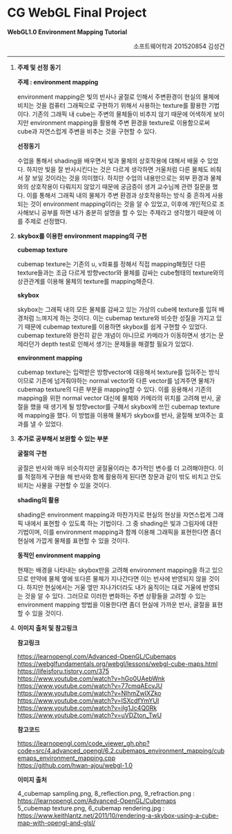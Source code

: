 # CG WebGL Final Project

**WebGL1.0 Environment Mapping Tutorial** 

<div style="text-align: right">소프트웨어학과 201520854 김성건</div> 

---
1. **주제 및 선정 동기** 

    **주제 : environment mapping** 
    
     environment mapping은 빛의 반사나 굴절로 인해서 주변환경이 현실의 물체에 비치는 것을 컴퓨터 그래픽으로 구현하기 위해서 사용하는 texture를 활용한 기법이다. 기존의 그래픽 내 cube는 주변의 물체들이 비추지 않기 때문에 어색하게 보이지만 environment mapping을 활용해 주변 환경을 texture로 이용함으로써 cube과 자연스럽게 주변을 비추는 것을 구현할 수 있다. 

    **선정동기** 

     수업을 통해서 shading을 배우면서 빛과 물체의 상호작용에 대해서 배울 수 있었다. 하지만 빛을 잘 반사시킨다는 것은 다르게 생각하면 거울처럼 다른 물체도 비춰서 잘 보일 것이라는 것을 의미했다. 하지만 수업의 내용만으로는 외부 환경과 물체와의 상호작용이 다뤄지지 않았기 때문에 궁금증이 생겨 교수님께 관련 질문을 했다. 이를 통해서 그래픽 내의 물체가 주변 환경과 상호작용하는 방식 중 흔하게 사용되는 것이 environment mapping이라는 것을 알 수 있었고, 이후에 개인적으로 조사해보니 공부를 하면 내가 충분히 설명을 할 수 있는 주제라고 생각했기 때문에 이를 주제로 선정했다.

2. **skybox를 이용한 environment mapping의 구현** 

    **cubemap texture** 

     cubemap texture는 기존의 u, v좌표를 정해서 직접 mapping해줬던 다른 texture들과는 조금 다르게 방향vector와 물체를 감싸는 cube형태의 texture와의 상관관계를 이용해 물체의 texture를 mapping해준다. 
    
    **skybox** 
    
     skybox는 그래픽 내의 모든 물체를 감싸고 있는 가상의 cube에 texture를 입혀 배경처럼 느껴지게 하는 것이다. 이는 cubemap texture와 비슷한 성질을 가지고 있기 때문에 cubemap texture를 이용하면 skybox를 쉽게 구현할 수 있었다. cubemap texture와 완전히 같은 개념이 아니므로 카메라가 이동하면서 생기는 문제라던가 depth test로 인해서 생기는 문제들을 해결할 필요가 있었다. 
     
    **environment mapping** 

     cubemap texture는 입력받은 방향vector에 대응해서 texture를 입혀주는 방식이므로 기존에 넘겨줘야하는 normal vector와 다른 vector를 넘겨주면 물체가 cubemap texture의 다른 부분을 mapping할 수 있다. 이를 응용해서 기존의 mapping을 위한 normal vector 대신에 물체와 카메라의 위치를 고려해 반사, 굴절을 했을 때 생기게 될 방향vector를 구해서 skybox에 쓰인 cubemap texture에 mapping을 했다. 이 방법을 이용해 물체가 skybox를 반사, 굴절해 보여주는 효과를 낼 수 있었다.

3. **추가로 공부해서 보완할 수 있는 부분** 

    **굴절의 구현** 

     굴절은 반사와 매우 비슷하지만 굴절율이라는 추가적인 변수를 더 고려해야한다. 이를 적절하게 구현을 해 반사와 함께 활용하게 된다면 창문과 같이 밖도 비치고 안도 비치는 사물을 구현할 수 있을 것이다. 

    **shading의 활용** 

     shading은 environment mapping과 마찬가지로 현실의 현상을 자연스럽게 그래픽 내에서 표현할 수 있도록 하는 기법이다. 그 중 shading은 빛과 그림자에 대한 기법이며, 이를 environment mapping과 함께 이용해 그래픽을 표현한다면 좀더 현실에 가깝게 물체를 표현할 수 있을 것이다. 

    **동적인 environment mapping** 

     현재는 배경을 나타내는 skybox만을 고려해 environment mapping을 하고 있으므로 만약에 물체 옆에 또다른 물체가 지나간다면 이는 반사에 반영되지 않을 것이다. 하지만 현실에서는 거울 옆만 지나가더라도 내가 움직이는 대로 거울에 반영되는 것을 알 수 있다. 그러므로 이러한 변화하는 주변 상황들을 고려할 수 있는 environment mapping 방법을 이용한다면 좀더 현실에 가까운 반사, 굴절을 표현할 수 있을 것이다.

4. **이미지 출처 및 참고링크** 
    
    **참고링크** 

     https://learnopengl.com/Advanced-OpenGL/Cubemaps<br>
     https://webglfundamentals.org/webgl/lessons/webgl-cube-maps.html<br>
     https://lifeisforu.tistory.com/375<br>
     https://www.youtube.com/watch?v=hGo0UAebWnk<br>
     https://www.youtube.com/watch?v=77cmqAEcvJU<br>
     https://www.youtube.com/watch?v=NlhmZwIXZko<br>
     https://www.youtube.com/watch?v=ISXcdfYmYUI<br>
     https://www.youtube.com/watch?v=ilg1Jc4Q0Rk<br>
     https://www.youtube.com/watch?v=uVDZton_TwU 

    **참고코드** 

     https://learnopengl.com/code_viewer_gh.php?code=src/4.advanced_opengl/6.2.cubemaps_environment_mapping/cubemaps_environment_mapping.cpp<br>
     https://github.com/hwan-ajou/webgl-1.0<br>


    **이미지 출처** 

     4_cubemap sampling.png, 8_reflection.png, 9_refraction.png : https://learnopengl.com/Advanced-OpenGL/Cubemaps<br>
     5_cubemap texture.png, 6_cubemap rendering.jpg : https://www.keithlantz.net/2011/10/rendering-a-skybox-using-a-cube-map-with-opengl-and-glsl/
